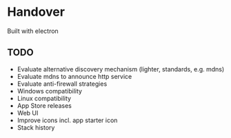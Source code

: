 # Handover

Built with electron

## TODO

- Evaluate alternative discovery mechanism (lighter, standards, e.g. mdns)
- Evaluate mdns to announce http service
- Evaluate anti-firewall strategies
- Windows compatibility
- Linux compatibility
- App Store releases
- Web UI
- Improve icons incl. app starter icon
- Stack history
